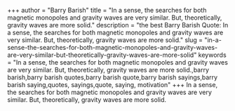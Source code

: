 +++
author = "Barry Barish"
title = "In a sense, the searches for both magnetic monopoles and gravity waves are very similar. But, theoretically, gravity waves are more solid."
description = "the best Barry Barish Quote: In a sense, the searches for both magnetic monopoles and gravity waves are very similar. But, theoretically, gravity waves are more solid."
slug = "in-a-sense-the-searches-for-both-magnetic-monopoles-and-gravity-waves-are-very-similar-but-theoretically-gravity-waves-are-more-solid"
keywords = "In a sense, the searches for both magnetic monopoles and gravity waves are very similar. But, theoretically, gravity waves are more solid.,barry barish,barry barish quotes,barry barish quote,barry barish sayings,barry barish saying,quotes, sayings,quote, saying, motivation"
+++
In a sense, the searches for both magnetic monopoles and gravity waves are very similar. But, theoretically, gravity waves are more solid.
